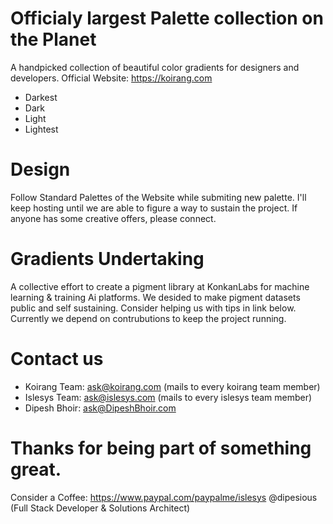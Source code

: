 # Officialy largest Palette collection on the Planet
A handpicked collection of beautiful color gradients for designers and developers.
Official Website: https://koirang.com

- Darkest
- Dark
- Light
- Lightest

# Design
Follow Standard Palettes of the Website while submiting new palette.
I'll keep hosting until we are able to figure a way to sustain the project.
If anyone has some creative offers, please connect.

# Gradients Undertaking
A collective effort to create a pigment library at KonkanLabs for machine learning & training Ai platforms.
We desided to make pigment datasets public and self sustaining. 
Consider helping us with tips in link below.
Currently we depend on contrubutions to keep the project running.

# Contact us
- Koirang Team: ask@koirang.com (mails to every koirang team member)
- Islesys Team: ask@islesys.com (mails to every islesys team member)
- Dipesh Bhoir: ask@DipeshBhoir.com

# Thanks for being part of something great.
Consider a Coffee: https://www.paypal.com/paypalme/islesys
@dipesious (Full Stack Developer & Solutions Architect)
